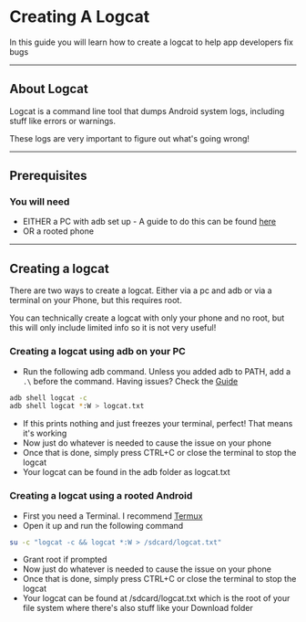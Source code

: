 # Creating A Logcat

In this guide you will learn how to create a logcat to help app developers fix bugs

---

## About Logcat

Logcat is a command line tool that dumps Android system logs, including stuff like errors or warnings.

These logs are very important to figure out what's going wrong!

---

## Prerequisites

### You will need

- EITHER a PC with adb set up - A guide to do this can be found [here](./SettingUpAdb.md)
- OR a rooted phone

---

## Creating a logcat

There are two ways to create a logcat. Either via a pc and adb or via a terminal on your Phone, but this requires root.

You can technically create a logcat with only your phone and no root, but this will only include limited info so it is not very useful!

### Creating a logcat using adb on your PC

- Run the following adb command. Unless you added adb to PATH, add a `.\` before the command. Having issues? Check the [Guide](./SettingUpAdb.md#Getting%20started%20using%20adb)

```bash
adb shell logcat -c
adb shell logcat *:W > logcat.txt
```

- If this prints nothing and just freezes your terminal, perfect! That means it's working
- Now just do whatever is needed to cause the issue on your phone
- Once that is done, simply press CTRL+C or close the terminal to stop the logcat
- Your logcat can be found in the adb folder as logcat.txt

### Creating a logcat using a rooted Android

- First you need a Terminal. I recommend [Termux](https://play.google.com/store/apps/details?id=com.termux)
- Open it up and run the following command

```bash
su -c "logcat -c && logcat *:W > /sdcard/logcat.txt"
```

- Grant root if prompted
- Now just do whatever is needed to cause the issue on your phone
- Once that is done, simply press CTRL+C or close the terminal to stop the logcat
- Your logcat can be found at /sdcard/logcat.txt which is the root of your file system where there's also stuff like your Download folder
